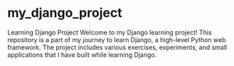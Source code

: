 # my_django_project
Learning Django Project  Welcome to my Django learning project! This repository is a part of my journey to learn Django, a high-level Python web framework. The project includes various exercises, experiments, and small applications that I have built while learning Django. 
